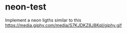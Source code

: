 # neon-test
 Implement a neon ligths similar to this https://media.giphy.com/media/S7KJDKZ8J8KqI/giphy.gif
